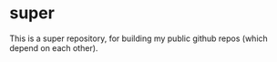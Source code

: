 # super

This is a super repository, for building my public github repos (which
depend on each other).
